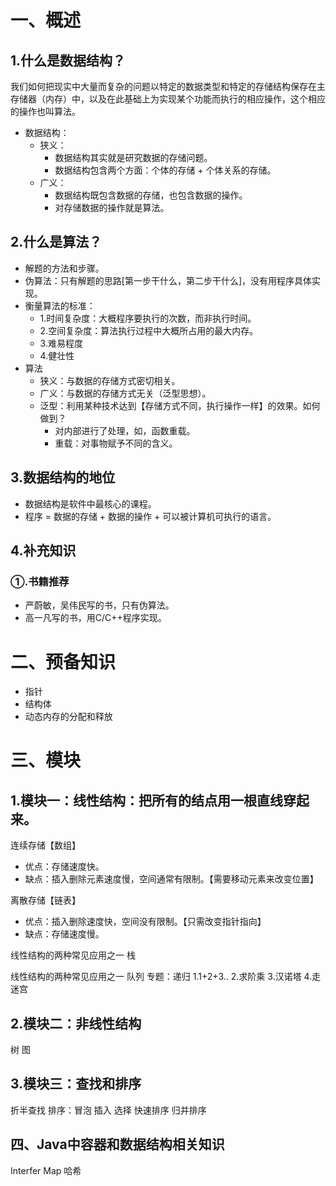 # 一、概述

## 1.什么是数据结构？
我们如何把现实中大量而复杂的问题以特定的数据类型和特定的存储结构保存在主存储器（内存）中，以及在此基础上为实现某个功能而执行的相应操作，这个相应的操作也叫算法。

- 数据结构：
    - 狭义：
        + 数据结构其实就是研究数据的存储问题。
        + 数据结构包含两个方面：个体的存储 + 个体关系的存储。
    - 广义：
        + 数据结构既包含数据的存储，也包含数据的操作。
        + 对存储数据的操作就是算法。

## 2.什么是算法？
- 解题的方法和步骤。
- 伪算法：只有解题的思路[第一步干什么，第二步干什么]，没有用程序具体实现。
- 衡量算法的标准：
    - 1.时间复杂度：大概程序要执行的次数，而非执行时间。
    - 2.空间复杂度：算法执行过程中大概所占用的最大内存。
    - 3.难易程度
    - 4.健壮性
- 算法
    - 狭义：与数据的存储方式密切相关。
    - 广义：与数据的存储方式无关（泛型思想）。
    - 泛型：利用某种技术达到【存储方式不同，执行操作一样】的效果。如何做到？
        + 对内部进行了处理，如，函数重载。
        + 重载：对事物赋予不同的含义。

## 3.数据结构的地位
- 数据结构是软件中最核心的课程。
- 程序 = 数据的存储 + 数据的操作 + 可以被计算机可执行的语言。

## 4.补充知识
### ①.书籍推荐
- 严蔚敏，吴伟民写的书，只有伪算法。
- 高一凡写的书，用C/C++程序实现。

# 二、预备知识
- 指针
- 结构体
- 动态内存的分配和释放

# 三、模块

## 1.模块一：线性结构：把所有的结点用一根直线穿起来。
连续存储【数组】
- 优点：存储速度快。
- 缺点：插入删除元素速度慢，空间通常有限制。【需要移动元素来改变位置】

离散存储【链表】
- 优点：插入删除速度快，空间没有限制。【只需改变指针指向】
- 缺点：存储速度慢。

线性结构的两种常见应用之一 栈

线性结构的两种常见应用之一 队列
专题：递归
    1.1+2+3..
    2.求阶乘
    3.汉诺塔
    4.走迷宫

## 2.模块二：非线性结构
树
图

## 3.模块三：查找和排序
折半查找
排序：冒泡
插入
选择
快速排序
归并排序

## 四、Java中容器和数据结构相关知识
Interfer
Map
哈希
